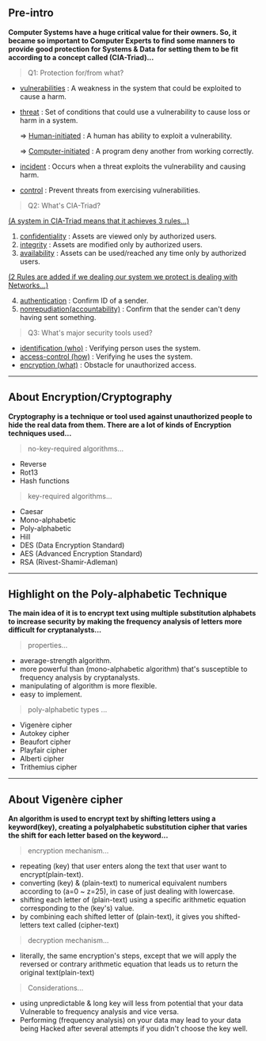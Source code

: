 ## Pre-intro

__Computer Systems have a huge critical value for their owners. So, it became so important to Computer Experts to find some manners to provide good protection for Systems & Data for setting them to be fit according to a concept called (CIA-Triad)...__

> Q1: Protection for/from what?

- <u>vulnerabilities</u> :  A weakness in the system that could be exploited to cause a harm.

- <u>threat</u> :  Set of conditions that could use a vulnerability to cause loss or harm in a system.

  => <u>Human-initiated</u> : A human has ability to exploit a vulnerability.

  => <u>Computer-initiated</u> : A program deny another from working correctly.

- <u>incident</u> : Occurs when a threat exploits the vulnerability and causing harm.

- <u>control</u> : Prevent threats from exercising vulnerabilities.

> Q2: What's CIA-Triad?

<u>(A system in CIA-Triad means that it achieves 3 rules...)</u>

1. <u>confidentiality</u> : Assets are viewed only by authorized users.
2. <u>integrity</u> : Assets are modified only by authorized users.
3. <u>availability</u> : Assets can be used/reached any time only by authorized users.

<u>(2 Rules are added if we dealing our system we protect is dealing with Networks...)</u>

4. <u>authentication</u> : Confirm ID of a sender.
5. <u>nonrepudiation(accountability)</u> : Confirm that the sender can't deny having sent something.

> Q3: What's major security tools used?

- <u>identification (who)</u> : Verifying person uses the system.
- <u>access-control (how)</u>  : Verifying he uses the system.
- <u>encryption (what)</u> : Obstacle for unauthorized access.

---



## About Encryption/Cryptography

__Cryptography is a technique or tool used against unauthorized people to hide the real data from them. There are a lot of kinds of Encryption techniques used...__

> no-key-required algorithms...

- Reverse
- Rot13
- Hash functions

> key-required algorithms...

- Caesar
- Mono-alphabetic
- Poly-alphabetic
- Hill
- DES (Data Encryption Standard)
- AES (Advanced Encryption Standard)
- RSA (Rivest-Shamir-Adleman)

---



## Highlight on the Poly-alphabetic  Technique

__The main idea of it is to encrypt text using multiple substitution alphabets to increase security by making the frequency analysis of letters more difficult for cryptanalysts...__

> properties...

- average-strength algorithm.
- more powerful than (mono-alphabetic algorithm) that's susceptible to frequency analysis by cryptanalysts.
- manipulating of algorithm is more flexible.
- easy to implement.

> poly-alphabetic types ... 

- Vigenère cipher
- Autokey cipher
- Beaufort cipher
- Playfair cipher
- Alberti cipher
- Trithemius cipher

---



## About Vigenère cipher

__An algorithm is used to encrypt text by shifting letters using a keyword(key), creating a polyalphabetic substitution cipher that varies the shift for each letter based on the keyword...__

> encryption mechanism...

- repeating (key)  that user enters along the text that user want to encrypt(plain-text).
- converting (key) & (plain-text) to numerical equivalent numbers according to (a=0 ~ z=25), in case of just dealing with lowercase.
- shifting each letter of (plain-text) using a specific arithmetic equation corresponding to the (key's) value.
- by combining each shifted letter of (plain-text), it gives you shifted-letters text called (cipher-text)

> decryption mechanism...

- literally, the same encryption's steps, except that we will apply the reversed or contrary arithmetic equation that leads us to return the original text(plain-text)

> Considerations...

- using unpredictable & long key will less from potential that your data Vulnerable to frequency analysis and vice versa.
- Performing (frequency analysis) on your data may lead to your data being Hacked after several attempts if you didn't choose the key well.
